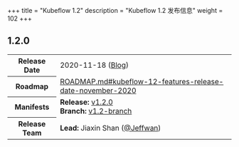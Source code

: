 +++
title = "Kubeflow 1.2"
description = "Kubeflow 1.2 发布信息"
weight = 102
+++

## 1.2.0

<div class="table-responsive">
<table class="table table-bordered">
  <tbody>
    <tr>
      <th class="table-light">Release Date</th>
      <td>
        2020-11-18 (<a href="https://blog.kubeflow.org/release/official/2020/11/18/kubeflow-1.2-blog-post.html">Blog</a>)
      </td>
    </tr>
    <tr>
      <th class="table-light">Roadmap</th>
      <td>
        <a href="https://github.com/kubeflow/kubeflow/blob/master/ROADMAP.md#kubeflow-12-features-release-date-november-2020">
          ROADMAP.md#kubeflow-12-features-release-date-november-2020
        </a>
      </td>
    </tr>
    <tr>
      <th class="table-light">Manifests</th>
      <td>
        <b>Release:</b> 
          <a href="https://github.com/kubeflow/manifests/releases/tag/v1.2.0">v1.2.0</a>
        <br>
        <b>Branch:</b>
          <a href="https://github.com/kubeflow/manifests/tree/v1.2-branch">v1.2-branch</a>
      </td>
    </tr>
    <tr>
      <th class="table-light">Release Team</th>
      <td>
        <b>Lead:</b> Jiaxin Shan (<a href="https://github.com/Jeffwan">@Jeffwan</a>)
      </td>
    </tr>
  </tbody>
</table>
</div>